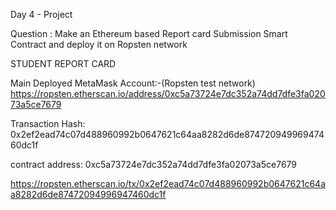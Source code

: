 Day 4 - Project 

Question :
Make an Ethereum based Report card Submission Smart Contract and deploy it on Ropsten network


STUDENT REPORT CARD

Main Deployed MetaMask Account:-(Ropsten test network)
https://ropsten.etherscan.io/address/0xc5a73724e7dc352a74dd7dfe3fa02073a5ce7679

Transaction Hash:
0x2ef2ead74c07d488960992b0647621c64aa8282d6de87472094996947460dc1f

contract address:
0xc5a73724e7dc352a74dd7dfe3fa02073a5ce7679

https://ropsten.etherscan.io/tx/0x2ef2ead74c07d488960992b0647621c64aa8282d6de87472094996947460dc1f
